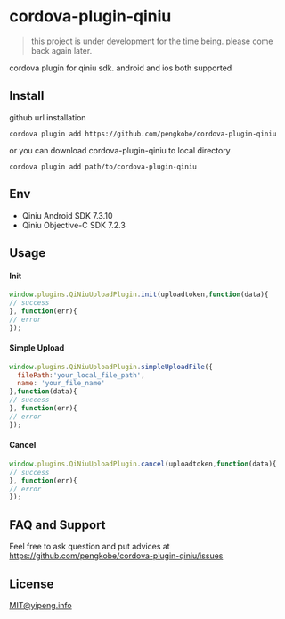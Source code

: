 # cordova-plugin-qiniu
> this project is under development for the time being. please come back again later.  

cordova plugin for qiniu sdk. android and ios both supported

## Install

github url installation
```shell
cordova plugin add https://github.com/pengkobe/cordova-plugin-qiniu 
```
or you can download cordova-plugin-qiniu to local directory 
```shell
cordova plugin add path/to/cordova-plugin-qiniu
```

## Env
* Qiniu Android SDK 7.3.10
* Qiniu Objective-C SDK 7.2.3

## Usage
#### Init
```javascript
window.plugins.QiNiuUploadPlugin.init(uploadtoken,function(data){
// success
}, function(err){
// error
});
```

#### Simple Upload
```javascript 
window.plugins.QiNiuUploadPlugin.simpleUploadFile({
  filePath:'your_local_file_path',
  name: 'your_file_name'
},function(data){
// success
}, function(err){
// error
});
```
#### Cancel
```javascript
window.plugins.QiNiuUploadPlugin.cancel(uploadtoken,function(data){
// success
}, function(err){
// error
});
```

## FAQ and Support
Feel free to ask question and put advices at https://github.com/pengkobe/cordova-plugin-qiniu/issues

## License
MIT@yipeng.info
